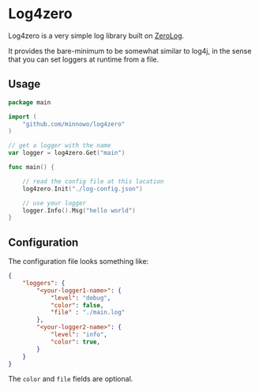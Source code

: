 
# Log4zero

Log4zero is a very simple log library built on [ZeroLog](https://github.com/rs/zerolog).

It provides the bare-minimum to be somewhat similar to log4j, in the sense that you can set loggers at runtime from a file.

## Usage

```go
package main

import (
	"github.com/minnowo/log4zero"
)

// get a logger with the name
var logger = log4zero.Get("main")

func main() {

    // read the config file at this location
	log4zero.Init("./log-config.json")

    // use your logger
	logger.Info().Msg("hello world")
}

```

## Configuration

The configuration file looks something like:
```json
{
    "loggers": {
        "<your-logger1-name>": {
            "level": "debug",
            "color": false,
            "file" : "./main.log"
        },
        "<your-logger2-name>": {
            "level": "info",
            "color": true,
        }
    }
}
```

The `color` and `file` fields are optional.



